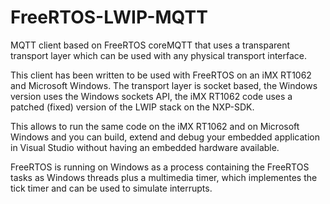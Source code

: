 # FreeRTOS-LWIP-MQTT
MQTT client based on FreeRTOS coreMQTT that uses a transparent transport layer which can be used with any physical transport interface.

This client has been written to be used with FreeRTOS on an iMX RT1062 and Microsoft Windows. The transport layer is socket based, the Windows version uses the Windows sockets API, the iMX RT1062 code uses a patched (fixed) version of the LWIP stack on the NXP-SDK.

This allows to run the same code on the iMX RT1062 and on Microsoft Windows and you can build, extend and debug your embedded application in Visual Studio without having an embedded hardware available.

FreeRTOS is running on Windows as a process containing the FreeRTOS tasks as Windows threads plus a multimedia timer, which implementes the tick timer and can be used to simulate interrupts.
